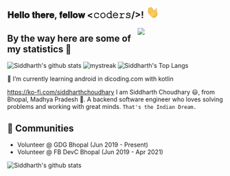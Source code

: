 <h2> 𝐇𝐞𝐥𝐥𝐨 𝐭𝐡𝐞𝐫𝐞, 𝐟𝐞𝐥𝐥𝐨𝐰 <𝚌𝚘𝚍𝚎𝚛𝚜/>! <img src="https://raw.githubusercontent.com/ABSphreak/ABSphreak/master/gifs/Hi.gif" width="30px"></h2>

<img align='right' src='https://user-images.githubusercontent.com/5713670/87202985-820dcb80-c2b6-11ea-9f56-7ec461c497c3.gif' width='200"'>

## By the way here are some of my statistics 🚀
![Siddharth's github stats](https://github-readme-stats.vercel.app/api?username=siddharthzs&show_icons=true&theme=tokyonight)
<img src="https://github-readme-streak-stats.herokuapp.com/?user=siddharthzsy&theme=tokyonight" alt="mystreak"/>
![Siddharth's Top Langs](https://github-readme-stats.vercel.app/api/top-langs/?username=siddharthzs&theme=tokyonight&layout=compact)

🌱 I’m currently learning android in dicoding.com with kotlin

<!-- [![Twitter Badge](https://img.shields.io/badge/-@monkfromearth-1ca0f1?style=flat-square&labelColor=1ca0f1&logo=twitter&logoColor=white&link=https://twitter.com/monkfromearth)](https://twitter.com/monkfromearth) 
[![Linkedin Badge](https://img.shields.io/badge/-monkfromearth-blue?style=flat-square&logo=Linkedin&logoColor=white&link=https://www.linkedin.com/in/monkfromearth/)](https://www.linkedin.com/in/monkfromearth/) 
[![Medium Badge](https://img.shields.io/badge/-@monkfromearth-03a57a?style=flat-square&labelColor=000000&logo=Medium&link=https://medium.com/@monkfromearth/)](https://medium.com/@monkfromearth)
[![GitHub followers](https://img.shields.io/github/followers/monkfromearth.svg?style=social&label=Follow&maxAge=2592000)](https://github.com/monkfromearth?tab=followers) -->
https://ko-fi.com/siddharthchoudhary
I am Siddharth Choudhary 😃, from Bhopal, Madhya Pradesh 🏫. A backend software engineer who loves solving problems and working with great minds. `That's the Indian Dream.`

## 👯 Communities
* Volunteer @ GDG Bhopal (Jun 2019 - Present)
* Volunteer @ FB DevC Bhopal (Jun 2019 - Apr 2021)




![Siddharth's github stats](https://github-readme-stats.vercel.app/api?username=siddharthzs&hide=["issues"]&show_icons=true)
